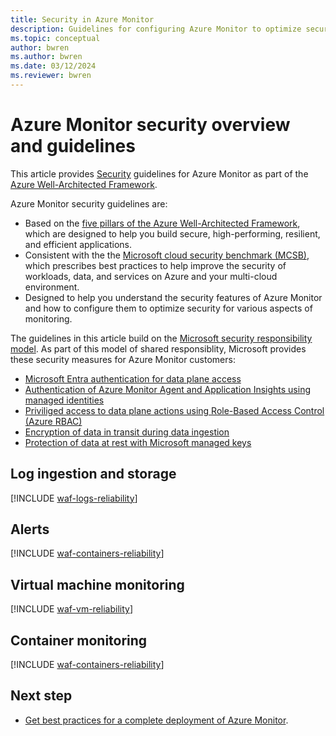 ```yaml
---
title: Security in Azure Monitor
description: Guidelines for configuring Azure Monitor to optimize security.
ms.topic: conceptual
author: bwren
ms.author: bwren
ms.date: 03/12/2024
ms.reviewer: bwren
---
```


# Azure Monitor security overview and guidelines 

This article provides [Security](/azure/architecture/framework/security/) guidelines for Azure Monitor as part of the [Azure Well-Architected Framework](/azure/architecture/framework/). 

Azure Monitor security guidelines are: 

- Based on the [five pillars of the Azure Well-Architected Framework](/azure/architecture/framework/), which are designed to help you build secure, high-performing, resilient, and efficient applications.
- Consistent with the the [Microsoft cloud security benchmark (MCSB)](/security/benchmark/azure/overview), which prescribes best practices to help improve the security of workloads, data, and services on Azure and your multi-cloud environment. 
- Designed to help you understand the security features of Azure Monitor and how to configure them to optimize security for various aspects of monitoring.

The guidelines in this article build on the [Microsoft security responsibility model](https://learn.microsoft.com/en-us/azure/security/fundamentals/shared-responsibility). As part of this model of shared responsiblity, Microsoft provides these security measures for Azure Monitor customers:

- [Microsoft Entra authentication for data plane access](/azure/azure-monitor/app/azure-ad-authentication)
- [Authentication of Azure Monitor Agent and Application Insights using managed identities](/identity/managed-identities-azure-resources/overview)
- [Priviliged access to data plane actions using Role-Based Access Control (Azure RBAC)](/azure/role-based-access-control/overview)
- [Encryption of data in transit during data ingestion](/azure/security/fundamentals/double-encryption#data-in-transit)
- [Protection of data at rest with Microsoft managed keys](/azure/security/fundamentals/encryption-atrest#encryption-at-rest-in-microsoft-cloud-services)


## Log ingestion and storage

[!INCLUDE [waf-logs-reliability](includes/waf-logs-security.md)]

## Alerts

[!INCLUDE [waf-containers-reliability](includes/waf-alerts-security.md)]

## Virtual machine monitoring

[!INCLUDE [waf-vm-reliability](includes/waf-vm-security.md)]

## Container monitoring

[!INCLUDE [waf-containers-reliability](includes/waf-containers-security.md)]

## Next step

- [Get best practices for a complete deployment of Azure Monitor](best-practices.md).

